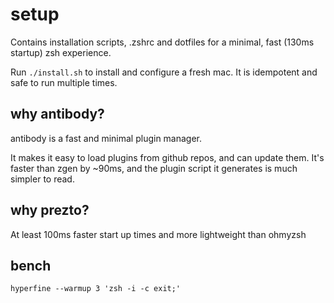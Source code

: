 # setup

Contains installation scripts, .zshrc and dotfiles for a minimal, fast (130ms startup) zsh experience.

Run `./install.sh` to install and configure a fresh mac. It is idempotent and safe to run multiple times.

## why antibody?

antibody is a fast and minimal plugin manager.

It makes it easy to load plugins from github repos, and can update them.
It's faster than zgen by ~90ms, and the plugin script it generates is much simpler to read.

## why prezto?

At least 100ms faster start up times and more lightweight than ohmyzsh

## bench

```
hyperfine --warmup 3 'zsh -i -c exit;'
```